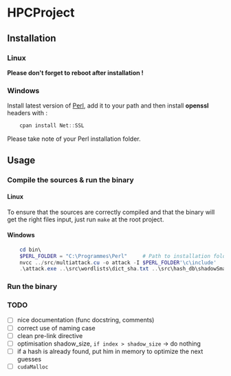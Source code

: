 # HPCProject

## Installation
### Linux
**Please don't forget to reboot after installation !**

### Windows
Install latest version of [Perl](https://www.perl.org/get.html), add it to your path and then install **openssl** headers with :
```powershell
    cpan install Net::SSL
```
Please take note of your Perl installation folder.

## Usage

### Compile the sources & run the binary
#### Linux

To ensure that the sources are correctly compiled and that the binary will get the right files input, just run `make` at the root project.

#### Windows
```powershell
    cd bin\
    $PERL_FOLDER = "C:\Programmes\Perl"     # Path to installation folder of Perl
    nvcc ../src/multiattack.cu -o attack -I $PERL_FOLDER'\c\include'
    .\attack.exe ..\src\wordlists\dict_sha.txt ..\src\hash_db\shadowSmall.txt
```

### Run the binary
    

### TODO

- [ ] nice documentation (func docstring, comments)
- [ ] correct use of naming case
- [ ] clean pre-link directive 
- [ ] optimisation  shadow_size, `if index > shadow_size` -> do nothing
- [ ] if a hash is already found, put him in memory to optimize the next guesses
- [ ] `cudaMalloc` 
